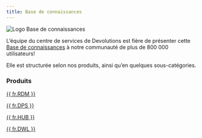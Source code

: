 ```yaml
---
title: Base de connaissances
---
```


![Logo Base de connaissances](/img/en/server/logo-knowledge-base-120.png)  

L’équipe du centre de services de Devolutions est fière de présenter cette [Base de connaissances](/fr/kb/devolutions-customer-success/) à notre communauté de plus de 800 000 utilisateurs!  

Elle est structurée selon nos produits, ainsi qu’en quelques sous-catégories. 

### Produits 

[{{ fr.RDM }}](/fr/kb/remote-desktop-manager/)  

[{{ fr.DPS }}](/fr/kb/devolutions-server/)  

[{{ fr.HUB }}](/fr/kb/password-hub/)  

[{{ fr.DWL }}](/fr/kb/devolutions-web-login/)  

